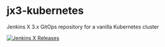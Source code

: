 # jx3-kubernetes

Jenkins X 3.x GitOps repository for a vanilla Kubernetes cluster
        
[![Jenkins X Releases](https://img.shields.io/badge/Jenkins%20X-Releases-blue)](docs/README.md)
